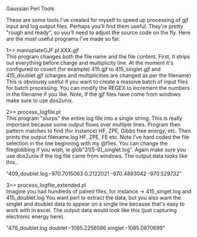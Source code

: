 Gaussian Perl Tools

These are some tools I've created for myself to speed up processing of gjf input and log output files.  Perhaps you'll find them useful. They're pretty "rough and ready", so you'll need to adjust the source code on the fly.  Here are the most useful programs I've made so far.

1>> maniuplateGJF.pl XXX.gjf   
This program changes both the file name and the file content.  First, it strips out everything before charge and multiplicity line.  At the moment it's configured to covert (for example) 415.gjf to 415_singlet.gjf and 415_doublet.gjf (charges and multiplicities are changed as per the filename)   This is obviously useful if you want to create a massive batch of input files for batch processing.  You can modify the REGEX to increment the numbers in the filename if you like.  Note, If the gjf files have come from windows make sure to use dos2unix.

2>> process_logfile.pl  
This program "slurps" the entire log file into a single string.  This is really important because some output flows over multiple lines. Program then pattern matches to find (for instance) HF, ZPE, Gibbs free energy, etc.  Then prints the output filename.log HF, ZPE, FE etc.  Note I've hard coded the file selection in the line beginning with my @files.  You can change the fileglobbing if you wish, ie glob"31[5-9]_singlet.log".  Again make sure you use dos2unix if the log file came from windows.  The output data looks like this..

 "409_doublet.log -970.7015063 0.2122021 -970.4893042 -970.529732"



3>> process_logfile_extended.pl  
Imagine you had hundreds of paired files, for instance -> 415_singet.log and 415_doublet.log
You want perl to extract the data, but you also want the singlet and doublet data to appear on a single line because that's easy to work with in excel.  The output data would look like this (just capturing electronic energy here).

 "476_doublet.log doublet -1085.2256596 singlet -1085.0870699"



